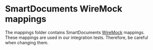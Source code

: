 # SmartDocuments WireMock mappings

The mappings folder contains SmartDocuments [WireMock](https://wiremock.org/) mappings.
These mappings are used in our integration tests.
Therefore, be careful when changing them.
